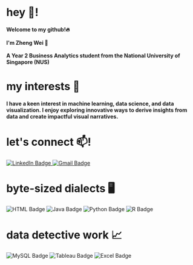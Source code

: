 <h1 align="left">hey 👋!</h1>
<h4 align="left">Welcome to my github!🔥<br><br>
I'm Zheng Wei 🐳<br><br>
A Year 2 Business Analytics student from the National University of Singapore (NUS) </h4> 
<h1 align="left">my interests 👀</h1>
<h4 align="left">I have a keen interest in machine learning, data science, and data visualization. I enjoy exploring innovative ways to derive insights from data and create impactful visual narratives.</h4>


<h1 align="left">let's connect 📫!</h1>
<a href="https://linkedin.com/in/owzhengwei" target="_blank">
    <img src="https://img.shields.io/badge/LinkedIn-0077B5?style=for-the-badge&logo=linkedin&logoColor=white" alt="LinkedIn Badge"/>
</a>
<a href="mailto:owzhengwei.work@gmail.com" target="_blank">
    <img src="https://img.shields.io/badge/Gmail-D14836?style=for-the-badge&logo=gmail&logoColor=white" alt="Gmail Badge"/>
</a><br>
<h1 align="left">byte-sized dialects 🖥️</span><br></h1>
<div style="display: inline-block;">
    <img src="https://img.shields.io/badge/HTML5-E34F26?style=for-the-badge&logo=html5&logoColor=white" alt="HTML Badge"/>
    <img src="https://img.shields.io/badge/java-%23ED8B00.svg?style=for-the-badge&logo=openjdk&logoColor=white" alt="Java Badge"/> 
    <img src="https://img.shields.io/badge/Python-FFD43B?style=for-the-badge&logo=python&logoColor=blue" alt="Python Badge"/>
    <img src="https://img.shields.io/badge/r-%23276DC3.svg?style=for-the-badge&logo=r&logoColor=white" alt="R Badge"/>
</div>

<h1 align="left">data detective work 📈</span><br></h1>
<div style="display: inline-block;">
    <img src="https://img.shields.io/badge/mysql-4479A1.svg?style=for-the-badge&logo=mysql&logoColor=white" alt="MySQL Badge"/>
    <img src="https://img.shields.io/badge/Tableau-E97627?style=for-the-badge&logo=Tableau&logoColor=white" alt="Tableau Badge"/>
    <img src="https://img.shields.io/badge/Microsoft_Excel-217346?style=for-the-badge&logo=microsoft-excel&logoColor=white" alt="Excel Badge"/>
</div>



